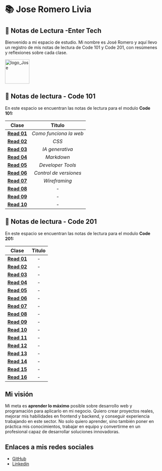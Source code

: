 # 📚 Jose Romero Livia

## 📝 Notas de Lectura -Enter Tech

Bienvenido a mi espacio de estudio. Mi nombre es José Romero y aquí llevo un registro de mis notas de lectura de Code 101 y Code 201, con resúmenes y reflexiones sobre cada clase.


<img src="https://i.pinimg.com/originals/b2/2f/c9/b22fc9819b7744ab7e71d8bfd470b7b2.png" alt="logo_Jose" width="80" height="80">


## 🚀 Notas de lectura - Code 101

En este espacio se encuentran las notas de lectura para el modulo **Code 101:**

|     Clase         |       Titulo           |
| ----------------- |:--------------------------:|
| **[Read 01](./101/read01.md)**  | *Como funciona la web*          |
| **[Read 02](./101/read02.md)**  | *CSS*                           |
| **[Read 03](./101/read03.md)**  | *IA generativa*                 |
| **[Read 04](./101/read04.md)**  | *Markdown*                      |
| **[Read 05](./101/read05.md)**  | *Developer Tools*               |
| **[Read 06](./101/read06.md)**  | *Control de versiones*          |
| **[Read 07](./101/read07.md)**  | *Wireframing*                   |
| **[Read 08](./101/read08.md)**  | *-*                             |
| **[Read 09](./101/read09.md)**  | *-*                             |
| **[Read 10](./101/read010.md)**  | *-*                             |

## 🚀 Notas de lectura - Code 201

En este espacio se encuentran las notas de lectura para el modulo **Code 201:**

|     Clase         |       Titulo           |
| ----------------- |:--------------------------:|
| **[Read 01](./201/read01.md)**  | *-*         |
| **[Read 02](./201/read02.md)**  | *-*         |
| **[Read 03](./201/read03.md)**  | *-*         |
| **[Read 04](./201/read04.md)**  | *-*         |
| **[Read 05](./201/read05.md)**  | *-*         |
| **[Read 06](./201/read06.md)**  | *-*         |
| **[Read 07](./201/read07.md)**  | *-*         |
| **[Read 08](./201/read08.md)**  | *-*         |
| **[Read 09](./201/read09.md)**  | *-*         |
| **[Read 10](./201/read10.md)**  | *-*         |
| **[Read 11](./201/read11.md)**  | *-*         |
| **[Read 12](./201/read12.md)**  | *-*         |
| **[Read 13](./201/read13.md)**  | *-*         |
| **[Read 14](./201/read14.md)**  | *-*         |
| **[Read 15](./201/read15.md)**  | *-*         |
| **[Read 16](./201/read16.md)**  | *-*         |

## Mi visión 

Mi meta es **aprender lo máximo** posible sobre desarrollo web y programación para aplicarlo en mi negocio. Quiero crear proyectos reales, mejorar mis habilidades en frontend y backend, y conseguir experiencia trabajando en este sector. No solo quiero aprender, sino también poner en práctica mis conocimientos, trabajar en equipo y convertirme en un profesional capaz de desarrollar soluciones innovadoras.

## Enlaces a mis redes sociales

- [GitHub](https://github.com/Pixel-26)
- [Linkedin](https://www.linkedin.com/in/jos%C3%A9-romero-livia-2a2505340/)
